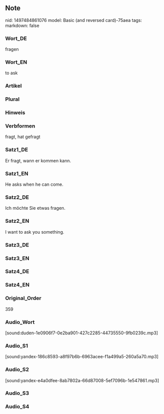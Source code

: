 ## Note
nid: 1497484861076
model: Basic (and reversed card)-75aea
tags: 
markdown: false

### Wort_DE
fragen

### Wort_EN
to ask

### Artikel


### Plural


### Hinweis


### Verbformen
fragt, hat gefragt

### Satz1_DE
Er fragt, wann er kommen kann.

### Satz1_EN
He asks when he can come.

### Satz2_DE
Ich möchte Sie etwas fragen.

### Satz2_EN
I want to ask you something.

### Satz3_DE


### Satz3_EN


### Satz4_DE


### Satz4_EN


### Original_Order
359

### Audio_Wort
[sound:duden-1e0906f7-0e2ba901-427c2285-44735550-9fb0239c.mp3]

### Audio_S1
[sound:yandex-186c8593-a8f97b6b-6963acee-f1a499a5-260a5a70.mp3]

### Audio_S2
[sound:yandex-e4a0dfee-8ab7802a-66d87008-5ef7096b-1e547861.mp3]

### Audio_S3


### Audio_S4

